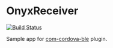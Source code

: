 # OnyxReceiver

[![Build Status](https://travis-ci.org/kadekParwanta/OnyxReceiver.svg?branch=master)](https://travis-ci.org/kadekParwanta/OnyxReceiver)

Sample app for [com-cordova-ble](https://github.com/kadekParwanta/com-cordova-ble) plugin.
